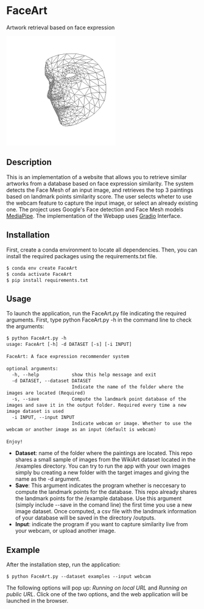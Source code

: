 # FaceArt

Artwork retrieval based on face expression

![screen](FaceArt.png)

## Description

This is an implementation of a website that allows you to retrieve similar artworks from a database based on face expression similarity. The system detects the Face Mesh of an input image, and retrieves the top 3 paintings based on landmark points similarity score. The user selects wheter to use the webcam feature to capture the input image, or select an already existing one. The project uses Google's Face detection and Face Mesh models [MediaPipe](https://google.github.io/mediapipe/). The implementation of the Webapp uses [Gradio](https://gradio.app/) Interface.


## Installation

First, create a conda environment to locate all dependencies. Then, you can install the required packages using the requirements.txt file.
```
$ conda env create FaceArt
$ conda activate FaceArt
$ pip install requirements.txt
```

## Usage 
To launch the application, run the FaceArt.py file indicating the required arguments. First, type python FaceArt.py -h in the command line to check the arguments:
```
$ python FaceArt.py -h 
usage: FaceArt [-h] -d DATASET [-s] [-i INPUT]

FaceArt: A face expression recommender system

optional arguments:
  -h, --help            show this help message and exit
  -d DATASET, --dataset DATASET
                        Indicate the name of the folder where the images are located (Required)
  -s, --save            Compute the landmark point database of the images and save it in the output folder. Required every time a new image dataset is used
  -i INPUT, --input INPUT
                        Indicate webcam or image. Whether to use the webcam or another image as an input (default is webcam)

Enjoy!
```
- **Dataset**: name of the folder where the paintings are located. This repo shares a small sample of images from the WikiArt dataset located in the /examples directory. You can try to run the app with your own images simply bu creating a new folder with the target images and giving the name as the -d argument.
- **Save**: This argument indicates the program whether is neccesary to compute the landmark points for the database. This repo already shares the landmark points for the /example database. Use this argument (simply include --save in the comand line) the first time you use a new image dataset. Once computed, a csv file with the landmark information of your database will be saved in the directory /outputs. 
- **Input**: indicate the program if you want to capture similarity live from your webcam, or upload another image. 

## Example

After the installation step, run the application:
```
$ python FaceArt.py --dataset examples --input webcam
```
The following options will pop up: *Running on local URL* and *Running on public URL*. Click one of the two options, and the web application will be launched in the browser.
